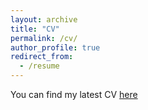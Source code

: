 ```yaml
---
layout: archive
title: "CV"
permalink: /cv/
author_profile: true
redirect_from:
  - /resume
---
```


You can find my latest CV [here](https://drive.google.com/file/d/1kMI_UITgGlQBrjjl3mzoTcuTKk4qo615/view?usp=sharing)